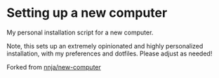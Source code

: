 # Setting up a new computer

My personal installation script for a new computer.

Note, this sets up an extremely opinionated and highly personalized installation, with my preferences and dotfiles. Please adjust as needed!

Forked from [nnja/new-computer](https://github.com/nnja/new-computer)
